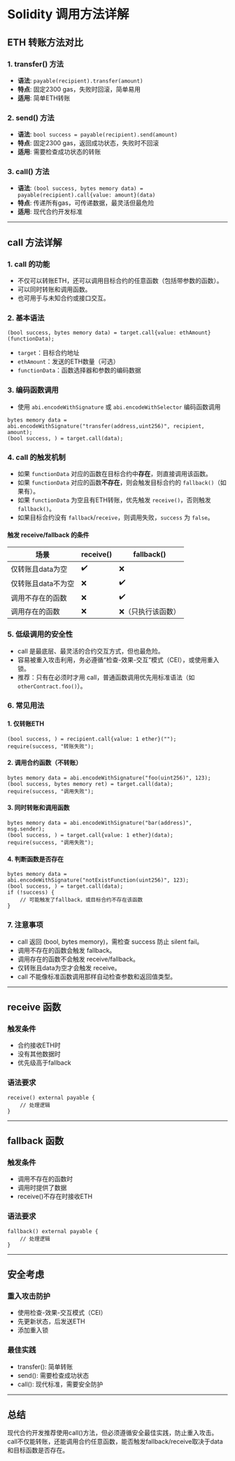 # Solidity 调用方法详解

## ETH 转账方法对比

### 1. transfer() 方法
- **语法**: `payable(recipient).transfer(amount)`
- **特点**: 固定2300 gas，失败时回滚，简单易用
- **适用**: 简单ETH转账

### 2. send() 方法  
- **语法**: `bool success = payable(recipient).send(amount)`
- **特点**: 固定2300 gas，返回成功状态，失败时不回滚
- **适用**: 需要检查成功状态的转账

### 3. call() 方法
- **语法**: `(bool success, bytes memory data) = payable(recipient).call{value: amount}(data)`
- **特点**: 传递所有gas，可传递数据，最灵活但最危险
- **适用**: 现代合约开发标准

---

## call 方法详解

### 1. call 的功能
- 不仅可以转账ETH，还可以调用目标合约的任意函数（包括带参数的函数）。
- 可以同时转账和调用函数。
- 也可用于与未知合约或接口交互。

### 2. 基本语法
```solidity
(bool success, bytes memory data) = target.call{value: ethAmount}(functionData);
```
- `target`：目标合约地址
- `ethAmount`：发送的ETH数量（可选）
- `functionData`：函数选择器和参数的编码数据

### 3. 编码函数调用
- 使用 `abi.encodeWithSignature` 或 `abi.encodeWithSelector` 编码函数调用
```solidity
bytes memory data = abi.encodeWithSignature("transfer(address,uint256)", recipient, amount);
(bool success, ) = target.call(data);
```

### 4. call 的触发机制
- 如果 `functionData` 对应的函数在目标合约中**存在**，则直接调用该函数。
- 如果 `functionData` 对应的函数**不存在**，则会触发目标合约的 `fallback()`（如果有）。
- 如果 `functionData` 为空且有ETH转账，优先触发 `receive()`，否则触发 `fallback()`。
- 如果目标合约没有 `fallback`/`receive`，则调用失败，`success` 为 `false`。

#### 触发 receive/fallback 的条件
| 场景 | receive() | fallback() |
|------|-----------|------------|
| 仅转账且data为空 | ✔️ | ❌ |
| 仅转账且data不为空 | ❌ | ✔️ |
| 调用不存在的函数 | ❌ | ✔️ |
| 调用存在的函数 | ❌ | ❌（只执行该函数）|

### 5. 低级调用的安全性
- call 是最底层、最灵活的合约交互方式，但也最危险。
- 容易被重入攻击利用，务必遵循“检查-效果-交互”模式（CEI），或使用重入锁。
- 推荐：只有在必须时才用 call，普通函数调用优先用标准语法（如 `otherContract.foo()`）。

### 6. 常见用法

#### 1. 仅转账ETH
```solidity
(bool success, ) = recipient.call{value: 1 ether}("");
require(success, "转账失败");
```

#### 2. 调用合约函数（不转账）
```solidity
bytes memory data = abi.encodeWithSignature("foo(uint256)", 123);
(bool success, bytes memory ret) = target.call(data);
require(success, "调用失败");
```

#### 3. 同时转账和调用函数
```solidity
bytes memory data = abi.encodeWithSignature("bar(address)", msg.sender);
(bool success, ) = target.call{value: 1 ether}(data);
require(success, "调用失败");
```

#### 4. 判断函数是否存在
```solidity
bytes memory data = abi.encodeWithSignature("notExistFunction(uint256)", 123);
(bool success, ) = target.call(data);
if (!success) {
    // 可能触发了fallback，或目标合约不存在该函数
}
```

### 7. 注意事项
- call 返回 (bool, bytes memory)，需检查 success 防止 silent fail。
- 调用不存在的函数会触发 fallback。
- 调用存在的函数不会触发 receive/fallback。
- 仅转账且data为空才会触发 receive。
- call 不能像标准函数调用那样自动检查参数和返回值类型。

---

## receive 函数

### 触发条件
- 合约接收ETH时
- 没有其他数据时
- 优先级高于fallback

### 语法要求
```solidity
receive() external payable {
    // 处理逻辑
}
```

---

## fallback 函数

### 触发条件
- 调用不存在的函数时
- 调用时提供了数据
- receive()不存在时接收ETH

### 语法要求
```solidity
fallback() external payable {
    // 处理逻辑
}
```

---

## 安全考虑

### 重入攻击防护
- 使用检查-效果-交互模式（CEI）
- 先更新状态，后发送ETH
- 添加重入锁

### 最佳实践
- transfer(): 简单转账
- send(): 需要检查成功状态
- call(): 现代标准，需要安全防护

---

## 总结
现代合约开发推荐使用call()方法，但必须遵循安全最佳实践，防止重入攻击。
call不仅能转账，还能调用合约任意函数，能否触发fallback/receive取决于data和目标函数是否存在。 